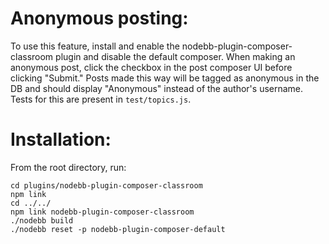 # Anonymous posting:

To use this feature, install and enable the nodebb-plugin-composer-classroom plugin and disable the default composer. When making an anonymous post, click the checkbox in the post composer UI before clicking "Submit."
Posts made this way will be tagged as anonymous in the DB and should display "Anonymous" instead of the author's username.
Tests for this are present in `test/topics.js`.

# Installation:
From the root directory, run:
```
cd plugins/nodebb-plugin-composer-classroom
npm link
cd ../../
npm link nodebb-plugin-composer-classroom
./nodebb build
./nodebb reset -p nodebb-plugin-composer-default
```
